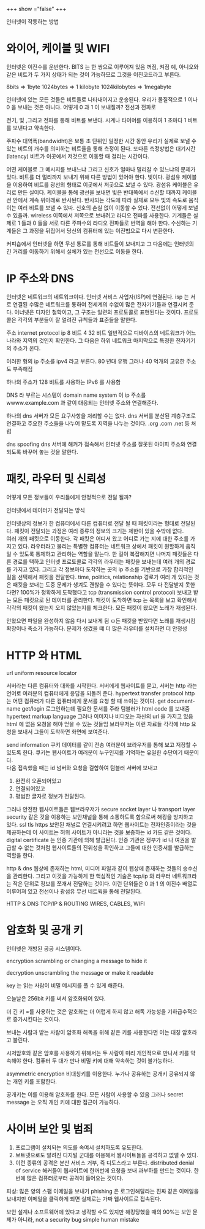 +++
show ="false"
+++

인터넷이 작동하는 방법

# 와이어, 케이블 및 WIFI

인터넷은 이진수를 운반한다.
BITS 는 한 쌍으로 이루어져 있음 꺼짐, 켜짐 예, 아니오와 같은
비트가 두 가지 상태가 되는 것이 가능하므로 그것을 이진코드라고 부른다.

8bits => 1byte
1024bytes => 1 kilobyte
1024kilobytes => 1megabyte

인터넷에 있는 모든 것들은 비트들로 나타내어지고 운송된다.
우리가 물질적으로 1 이나 0 을 보내는 것은 아니다.
어떻게 0 과 1 이 보내질까?
전선과 전파로

전기, 빛 ,그리고 전파를 통해 비트를 보낸다.
시계나 타이머를 이용하여 1 초마다 1 비트를 보낸다고 약속한다.

주파수 대역폭(bandwidht)은 보통 초 단위인 일정한 시간 동안 우리가 실제로 보낼 수 있는 비트의 개수를 의미하는 비트율을 통해 측정이 된다.
또다른 측정방법은 대기시간(latency) 비트가 이곳에서 저것으로 이동할 때 걸리는 시간이다.

어떤 케이블로 그 메시지를 보내느냐 그리고 신호가 얼마나 멀리갈 수 있느냐의 문제가 있다.
비트를 더 멀리까지 보내기 위해 다른 방법이 있어야 한다.
빛이다.
광섬유 케이블을 이용하여 비트를 광선의 형태로 이곳에서 저곳으로 보낼 수 있다.
광섬유 케이블은 유리로 만든 실이다.
케이블을 통해 광선을 보내면 빛은 반대쪽에서 수신할 때까지 케이블 선 안에서 계속 위아래로 반사된다.
반사되는 각도에 따라 실제로 모두 빛의 속도로 움직이는 여러 비트를 보낼 수 있따.
신호의 손실 없이 이동할 수 있다.
전선없이 어떻게 보낼 수 있을까.
wireless
이쪽에서 저쪽으로 보내려고 라디오 전파를 사용한다.
기계들은 실제로 1 들과 0 들을 서로 다른 주파수의 라디오 전파들로 번역을 해야 한다.
수신하는 기계들은 그 과정을 뒤집어서 당신의 컴퓨터에 있는 이진법으로 다시 변환한다.

커피숍에서 인터넷을 하면 무선 통로를 통해 비트들이 보내지고 그 다음에는 인터넷의 긴 거리를 이동하기 위해서 실체가 있는 전선으로 이동을 한다.

# IP 주소와 DNS

인터넷은 네트워크의 네트워크이다.
인터넷 서비스 사업자(ISP)에 연결된다. isp 는 서로 연결된 수많은 네트워크를 통하여 전세계의 수없이 많은 전자기기들과 연결시켜 준다.
이너넷은 디자인 철학이고, 그 구조는 일련의 프로토콜로 표현된다는 것이다.
프로토콜은 각각의 부분들이 잘 얼려진 규칙들과 표준들을 말한다.

주소 internet protocol ip
8 비트 4 32 비트
일반적으로 디바이스의 네트워크가 어느 나라와 지역의 것인지 확인한다.
그 다음은 하위 네트워크
마지막으로 특정한 전자기기의 주소가 온다.

이러한 형의 ip 주소를 ipv4 라고 부른다.
80 년대 유행 그러나 40 억개의 고유한 주소도 부족해짐

하나의 주소가 128 비트를 사용하는 IPv6 를 사용함

DNS 라 부르는 시스템이 domain name system 이 ip 주소를 wwww.example.com 과 같이 대응되는 인터넷 주소와 연결해준다.

하나의 dns 서버가 모든 요구사항을 처리할 수는 없다.
dns 서버를 분산된 계층구조로 연결하고 주요한 주소들을 나누어 맡도록 지역을 나누는 것이다. .org .com .net 등 처럼

dns spoofing
dns 서버에 해커가 접속해서 인터넷 주소를 잘못된 아이피 주소와 연결되도록 바꾸어 놓는 것을 말한다.

# 패킷, 라우터 및 신뢰성

어떻게 모든 정보들이 우리들에게 안정적으로 전달 될까?

인터넷에서 데이터가 전달되는 방식

인터넷상의 정보가 한 컴퓨터에서 다른 컴퓨터로 전달 될 때 패킷이라는 형태로 전달된다.
패킷이 전달되는 과정은
여러 종류의 정보의 크기는 제한이 있을 수밖에 없다.  
여러 개의 패킷으로 이동한다.
각 패킷은 어디서 왔고 어디로 가는 지에 대한 주소를 가지고 있다.
라우터라고 불리는 특별한 컴퓨터는 네트워크 상에서 패킷이 원할하게 움직일 수 있도록 통제하고 관리하는 역할을 맡는다. 한 길이 복잡해지면 나머지 패킷들은 다른 경로를 택하고
인터넷 프로토콜로 각각의 라우터는 패킷을 보내는데 여러 개의 경로를 가지고 있다. 그리고 각 정보마다 도착하는 곳의 ip 주소를 기반으로 가장 합리적인 길을 선택해서 패킷을 전달한다.
time, politics, relationship
경로가 여러 개 있다는 것은 패킷을 보내는 도중 문제가 생겨도 괜찮을 수 있다는 뜻이다.
모두 다 전달받지 못한다면? 100%가 정확하게 도착했다고
tcp (transmission control protocol) 보내고 받는 모든 패킷으로 된 데이터를 관리한다.
패킷이 도착하면 tcp 는 목록을 보고 확인해서 각각의 패킷이 왔는지 오지 않았는지를 체크한다.
모든 패킷이 왔으면 노래가 재생된다.

안왔으면 파일을 완성하지 않음 다시 보내게 됨 ㅁ든 패킷을 받았다면 노래를 재생시킴
확장이나 축소가 가능하다. 문제가 생겼을 떄
더 많은 라우터를 설치하면 더 안정성

# HTTP 와 HTML

url uniform resource locator

서버라는 다른 컴퓨터와 대화를 시작한다.
서버에게 웹사이트를 묻고, 서버는 http 라는 언어로 여러분의 컴퓨터에게 응답을 되돌려 준다.
hypertext transfer protocol
http 는 어떤 컴퓨터가 다른 컴퓨터에게 문서를 요청 할 때 쓰이는 것이다.
get document-name
get/login 로그인하는데 필요한 문서를 주라
텀블러가 html code 를 보내줌
hypertext markup language
그러나 이미지나 비디오는 자신의 url 을 가지고 있음 html 에 없음 요쳥을 해야 얻을 수 있는 것들임
브라우저는 이런 자료들 각각에 http 요청을 보내서 그들이 도착하면 화면에 보여준다.

send information
쿠키 데이터를 같이 전송 여러분이 브라우저를 통해 보고 저장할 수 있도록 한다.
쿠키는 웹사이트가 여러분이 누구인지를 기억하는 유일한 수단이기 때문이다.  
다음 접속했을 때는 id 넘버와 요청을 걸합하여 텀블러 서버에 보내고

1. 완전히 오픈되어있고
2. 연결되어있고
3. 평범한 글자로 정보가 전달된다.

그러나 안전한 웹사이트들은 웹브라우저가 secure socket layer 나 transport layer security 같은 것을 이용하는 보안채널을 통해 소통하도록 함으로써 해킹을 방지하고 있다.
ssl tls
https
보안된 채널로 연결시키려고 하면 웹사이트는 전자인증이라는 것을 제공하는데 이 사이트는 허위 사이트가 아니라는 것을 보증하는 id 카드 같은 것이다. digital certificate 는 인증 기관에 의해 발급된다.
인증 기관은 정부가 id 나 여권을 발급할 수 없는 것처럼
웹사이트들의 진위성을 확인하고 그들에 대한 인증서를 발급하는 역할을 한다.

http & dns
웹상에 존재하는 html, 미디어 파일과 같이 웹상에 존재하는 것들의 송수신을 관리한다.
그리고 이것을 가능하게 한 핵심적인 기술은 tcp/ip 와 라우터 네트워크라는 작은 단위로 정보를 쪼개서 전달하는 것이다.
이런 단위들은 0 과 1 의 이진수 배열로 이루어져 있고 전선이나 광섬유 무선 네트웍을 통해 전달된다.

HTTP & DNS
TCP/IP & ROUTING
WIRES, CABLES, WIFI

# 암호화 및 공개 키

인터넷은 개방된 공공 시스템이다.

encryption scrambling or changing a message to hide it

decryption unscrambling the message or make it readable

key 는 읽는 사람이 비밀 메시지를 풀 수 있게 해준다.

오늘날은 256bit 키를 써서 암호화되어 있다.

더 긴 키 =를 사용하는 것은 암호화는 더 어렵게 하지 않고 해독 가능성을 기하급수적으로 증가시킨다는 것이다.

보내는 사람과 받는 사람이 암호화 해독을 위해 같은 키를 사용한다면 이는 대칭 암호라고 불린다.

시저암호와 같은 암호를 사용하기 위해서는 두 사람이 미리 개인적으로 만나서 키를 약속해야 한다.
컴퓨터 두 대가 만나 비밀 키에 대해 약속하는 것이 불가능하다.

asymmetric encryption 비대칭키를 이용한다.
누가나 공유하는 공개키
공유되지 않는 개인 키를 포함한다.

공개키는 이를 이용해 암호화를 한다. 모든 사람이 사용할 수 있음
그러나 secret message 는 오직 개인 키에 대한 접근이 가능하다.

# 사이버 보안 및 범죄

1. 프로그램이 설치되는 의도를 속여서 설치하도록 유도한다.
2. 보트넷으로도 알려진 디지털 군대를 이용해서 웹사이트들을 공격하고 없앨 수 있다.
3. 이런 종류의 공격은 분산 서비스 거부, 즉 디도스라고 부른다.
   distributed denial of service
   해커들이 웹사이트에 한꺼번에 요청을 보내 과부하를 만드는 것이다. 한번에 많은 컴퓨터로부터 공격이 들어오는 것이다.

피싱: 많은 양의 스팸 이메일을 보내기
phishing 은 로그인해달라는 진짜 같은 이메일을 보내지만 이메일을 클릭하게 되면 실제로는 가짜 웹사이트로 접속된다.

보안 설계나 소프트웨어에 있다고 생각할 수도 있지만 해킹당했을 때의 90%는 보안 문제가 아니라,
not a security bug
simple human mistake
